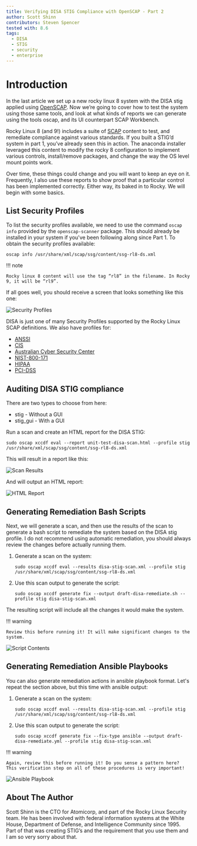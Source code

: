 ```yaml
---
title: Verifying DISA STIG Compliance with OpenSCAP - Part 2
author: Scott Shinn
contributors: Steven Spencer
tested with: 8.6
tags:
  - DISA
  - STIG
  - security
  - enterprise
---
```


# Introduction

In the last article we set up a new rocky linux 8 system with the DISA stig applied using [OpenSCAP](https://www.openscap.org). Now we’re going to cover how to test the system using those same tools, and look at what kinds of reports we can generate using the tools oscap, and its UI counterpart SCAP Workbench.

Rocky Linux 8 (and 9!) includes a suite of [SCAP](https://csrc.nist.gov/projects/security-content-automation-protocol) content to test, and remediate compliance against various standards. If you built a STIG’d system in part 1, you’ve already seen this in action. The anaconda installer leveraged this content to modify the rocky 8 configuration to implement various controls, install/remove packages, and change the way the OS level mount points work.

Over time, these things could change and you will want to keep an eye on it. Frequently, I also use these reports to show proof that a particular control has been implemented correctly. Either way, its baked in to Rocky. We will begin with some basics.

## List Security Profiles

To list the security profiles available, we need to use the command `oscap info` provided by the `openscap-scanner` package. This should already be installed in your system if you've been following along since Part 1.  To obtain the security profiles available:

```
oscap info /usr/share/xml/scap/ssg/content/ssg-rl8-ds.xml
```

!!! note

    Rocky linux 8 content will use the tag “rl8” in the filename. In Rocky 9, it will be “rl9”.

If all goes well, you should receive a screen that looks something like this one:

![Security Profiles](images/disa_stig_pt2_img1.jpg)

DISA is just one of many Security Profiles supported by the Rocky Linux SCAP definitions. We also have profiles for:

* [ANSSI](https://www.ssi.gouv.fr/en/)
* [CIS](https://cisecurity.org)
* [Australian Cyber Security Center](https://cyber.gov.au)
* [NIST-800-171](https://csrc.nist.gov/publications/detail/sp/800-171/rev-2/final)
* [HIPAA](https://www.hhs.gov/hipaa/for-professionals/security/laws-regulations/index.html)
* [PCI-DSS](https://www.pcisecuritystandards.org/)

## Auditing DISA STIG compliance

There are two types to choose from here:

* stig - Without a GUI
* stig_gui - With a GUI 

Run a scan and create an HTML report for the DISA STIG:

```
sudo oscap xccdf eval --report unit-test-disa-scan.html --profile stig /usr/share/xml/scap/ssg/content/ssg-rl8-ds.xml
```

This will result in a report like this:

![Scan Results](images/disa_stig_pt2_img2.jpg)

And will output an HTML report:

![HTML Report](images/disa_stig_pt2_img3.jpg)

## Generating Remediation Bash Scripts

Next, we will generate a scan, and then use the results of the scan to generate a bash script to remediate the system based on the DISA stig profile. I do not recommend using automatic remediation, you should always review the changes before actually running them.

1) Generate a scan on the system:
    ```
    sudo oscap xccdf eval --results disa-stig-scan.xml --profile stig /usr/share/xml/scap/ssg/content/ssg-rl8-ds.xml
    ```
2) Use this scan output to generate the script:
    ```
	sudo oscap xccdf generate fix --output draft-disa-remediate.sh --profile stig disa-stig-scan.xml
    ```

The resulting script will include all the changes it would make the system. 

!!! warning

    Review this before running it! It will make significant changes to the system. 

![Script Contents](images/disa_stig_pt2_img4.jpg)

## Generating Remediation Ansible Playbooks

You can also generate remediation actions in ansible playbook format. Let's repeat the section above, but this time with ansible output:

1) Generate a scan on the system:
    ```
	sudo oscap xccdf eval --results disa-stig-scan.xml --profile stig /usr/share/xml/scap/ssg/content/ssg-rl8-ds.xml
    ```
2) Use this scan output to generate the script:
    ```
	sudo oscap xccdf generate fix --fix-type ansible --output draft-disa-remediate.yml --profile stig disa-stig-scan.xml
    ```

!!! warning

    Again, review this before running it! Do you sense a pattern here? This verification step on all of these procedures is very important!

![Ansible Playbook](images/disa_stig_pt2_img5.jpg)

## About The Author

Scott Shinn is the CTO for Atomicorp, and part of the Rocky Linux Security team. He has been involved with federal information systems at
the White House, Department of Defense, and Intelligence Community since 1995. Part of that was creating STIG’s and the requirement
that you use them and I am so very sorry about that.

